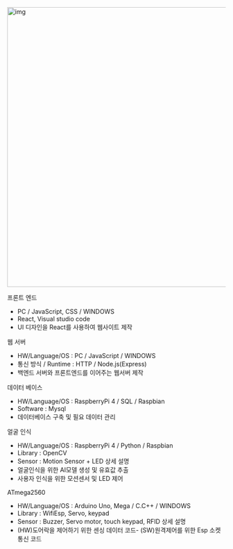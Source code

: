 <img width="645" alt="img" src="https://github.com/user-attachments/assets/1acb00e2-289c-4872-8bdf-a63b1aed2a42">

프론트 엔드
- PC / JavaScript, CSS / WINDOWS
- React, Visual studio code
- UI 디자인을 React를 사용하여 웹사이트 제작


웹 서버
- HW/Language/OS : PC / JavaScript / WINDOWS
- 통신 방식 / Runtime : HTTP / Node.js(Express)
- 백엔드 서버와 프론트엔드를 이어주는 웹서버 제작


데이터 베이스
- HW/Language/OS : RaspberryPi 4 / SQL / Raspbian
- Software : Mysql
- 데이터베이스 구축 및 필요 데이터 관리


얼굴 인식
- HW/Language/OS : RaspberryPi 4 / Python / Raspbian
- Library : OpenCV
- Sensor : Motion Sensor + LED
상세 설명
- 얼굴인식을 위한 AI모델 생성 및 유효값 추출
- 사용자 인식을 위한 모션센서 및 LED 제어


ATmega2560
- HW/Language/OS : Arduino Uno, Mega / C.C++ / WINDOWS
- Library : WifiEsp, Servo, keypad
- Sensor : Buzzer, Servo motor, touch keypad, RFID
상세 설명
- (HW)도어락을 제어하기 위한 센싱 데이터 코드- (SW)원격제어를 위한 Esp 소켓 통신 코드












